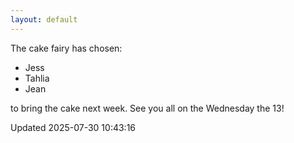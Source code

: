 ```yaml
---
layout: default
---
```


The cake fairy has chosen:
  -  Jess
  -  Tahlia
  -  Jean

to bring the cake next week. See you all on the Wednesday the 13!


Updated 2025-07-30 10:43:16
